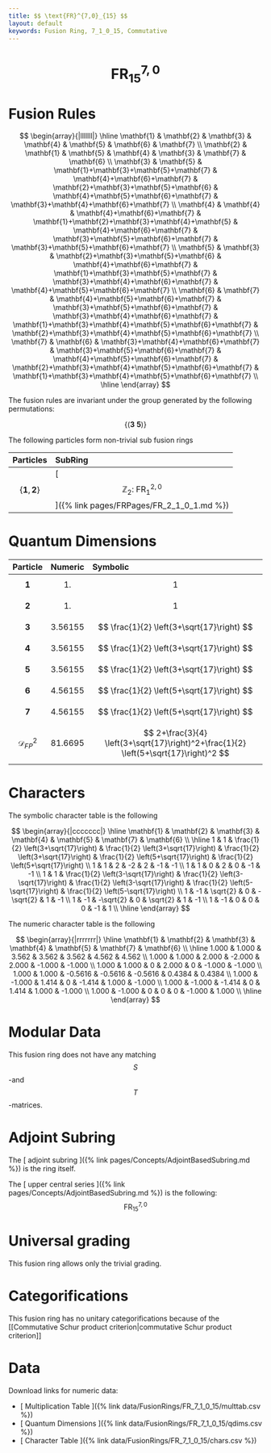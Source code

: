 ```yaml
---
title: $$ \text{FR}^{7,0}_{15} $$
layout: default
keywords: Fusion Ring, 7_1_0_15, Commutative
---
```

# $$ \text{FR}^{7,0}_{15} $$


# Fusion Rules

$$
\begin{array}{|lllllll|}
\hline
 \mathbf{1} & \mathbf{2} & \mathbf{3} & \mathbf{4} & \mathbf{5} & \mathbf{6} & \mathbf{7} \\
 \mathbf{2} & \mathbf{1} & \mathbf{5} & \mathbf{4} & \mathbf{3} & \mathbf{7} & \mathbf{6} \\
 \mathbf{3} & \mathbf{5} & \mathbf{1}+\mathbf{3}+\mathbf{5}+\mathbf{7} & \mathbf{4}+\mathbf{6}+\mathbf{7} & \mathbf{2}+\mathbf{3}+\mathbf{5}+\mathbf{6} & \mathbf{4}+\mathbf{5}+\mathbf{6}+\mathbf{7} & \mathbf{3}+\mathbf{4}+\mathbf{6}+\mathbf{7} \\
 \mathbf{4} & \mathbf{4} & \mathbf{4}+\mathbf{6}+\mathbf{7} & \mathbf{1}+\mathbf{2}+\mathbf{3}+\mathbf{4}+\mathbf{5} & \mathbf{4}+\mathbf{6}+\mathbf{7} & \mathbf{3}+\mathbf{5}+\mathbf{6}+\mathbf{7} & \mathbf{3}+\mathbf{5}+\mathbf{6}+\mathbf{7} \\
 \mathbf{5} & \mathbf{3} & \mathbf{2}+\mathbf{3}+\mathbf{5}+\mathbf{6} & \mathbf{4}+\mathbf{6}+\mathbf{7} & \mathbf{1}+\mathbf{3}+\mathbf{5}+\mathbf{7} & \mathbf{3}+\mathbf{4}+\mathbf{6}+\mathbf{7} & \mathbf{4}+\mathbf{5}+\mathbf{6}+\mathbf{7} \\
 \mathbf{6} & \mathbf{7} & \mathbf{4}+\mathbf{5}+\mathbf{6}+\mathbf{7} & \mathbf{3}+\mathbf{5}+\mathbf{6}+\mathbf{7} & \mathbf{3}+\mathbf{4}+\mathbf{6}+\mathbf{7} & \mathbf{1}+\mathbf{3}+\mathbf{4}+\mathbf{5}+\mathbf{6}+\mathbf{7} & \mathbf{2}+\mathbf{3}+\mathbf{4}+\mathbf{5}+\mathbf{6}+\mathbf{7} \\
 \mathbf{7} & \mathbf{6} & \mathbf{3}+\mathbf{4}+\mathbf{6}+\mathbf{7} & \mathbf{3}+\mathbf{5}+\mathbf{6}+\mathbf{7} & \mathbf{4}+\mathbf{5}+\mathbf{6}+\mathbf{7} & \mathbf{2}+\mathbf{3}+\mathbf{4}+\mathbf{5}+\mathbf{6}+\mathbf{7} & \mathbf{1}+\mathbf{3}+\mathbf{4}+\mathbf{5}+\mathbf{6}+\mathbf{7} \\
\hline
\end{array}
$$


The fusion rules are invariant under the group generated by the following permutations:

$$ \{(\mathbf{3} \  \mathbf{5})\} $$


The following particles form non-trivial sub fusion rings

| Particles | SubRing |
| :------ | :------ |
| $$ \{\mathbf{1},\mathbf{2}\} $$ | [ $$ \mathbb{Z}_2:\ \text{FR}^{2,0}_{1} $$ ]({% link pages/FRPages/FR_2_1_0_1.md %}) |

# Quantum Dimensions

| Particle | Numeric | Symbolic |
| :------ | :------ | :------ |
| $$ \mathbf{1} $$ | $$ 1. $$ | $$ 1 $$ |
| $$ \mathbf{2} $$ | $$ 1. $$ | $$ 1 $$ |
| $$ \mathbf{3} $$ | $$ 3.56155 $$ | $$ \frac{1}{2} \left(3+\sqrt{17}\right) $$ |
| $$ \mathbf{4} $$ | $$ 3.56155 $$ | $$ \frac{1}{2} \left(3+\sqrt{17}\right) $$ |
| $$ \mathbf{5} $$ | $$ 3.56155 $$ | $$ \frac{1}{2} \left(3+\sqrt{17}\right) $$ |
| $$ \mathbf{6} $$ | $$ 4.56155 $$ | $$ \frac{1}{2} \left(5+\sqrt{17}\right) $$ |
| $$ \mathbf{7} $$ | $$ 4.56155 $$ | $$ \frac{1}{2} \left(5+\sqrt{17}\right) $$ |
| $$ \mathcal{D}_{FP}^2 $$ | $$ 81.6695 $$ | $$ 2+\frac{3}{4} \left(3+\sqrt{17}\right)^2+\frac{1}{2} \left(5+\sqrt{17}\right)^2 $$ |

# Characters

The symbolic character table is the following

$$
\begin{array}{|ccccccc|}
\hline
 \mathbf{1} & \mathbf{2} & \mathbf{3} & \mathbf{4} & \mathbf{5} & \mathbf{7} & \mathbf{6} \\
\hline
 1 & 1 & \frac{1}{2} \left(3+\sqrt{17}\right) & \frac{1}{2} \left(3+\sqrt{17}\right) & \frac{1}{2} \left(3+\sqrt{17}\right) & \frac{1}{2} \left(5+\sqrt{17}\right) & \frac{1}{2} \left(5+\sqrt{17}\right) \\
 1 & 1 & 2 & -2 & 2 & -1 & -1 \\
 1 & 1 & 0 & 2 & 0 & -1 & -1 \\
 1 & 1 & \frac{1}{2} \left(3-\sqrt{17}\right) & \frac{1}{2} \left(3-\sqrt{17}\right) & \frac{1}{2} \left(3-\sqrt{17}\right) & \frac{1}{2} \left(5-\sqrt{17}\right) & \frac{1}{2} \left(5-\sqrt{17}\right) \\
 1 & -1 & \sqrt{2} & 0 & -\sqrt{2} & 1 & -1 \\
 1 & -1 & -\sqrt{2} & 0 & \sqrt{2} & 1 & -1 \\
 1 & -1 & 0 & 0 & 0 & -1 & 1 \\
\hline
\end{array}
$$

The numeric character table is the following

$$
\begin{array}{|rrrrrrr|}
\hline
 \mathbf{1} & \mathbf{2} & \mathbf{3} & \mathbf{4} & \mathbf{5} & \mathbf{7} & \mathbf{6} \\
\hline
 1.000 & 1.000 & 3.562 & 3.562 & 3.562 & 4.562 & 4.562 \\
 1.000 & 1.000 & 2.000 & -2.000 & 2.000 & -1.000 & -1.000 \\
 1.000 & 1.000 & 0 & 2.000 & 0 & -1.000 & -1.000 \\
 1.000 & 1.000 & -0.5616 & -0.5616 & -0.5616 & 0.4384 & 0.4384 \\
 1.000 & -1.000 & 1.414 & 0 & -1.414 & 1.000 & -1.000 \\
 1.000 & -1.000 & -1.414 & 0 & 1.414 & 1.000 & -1.000 \\
 1.000 & -1.000 & 0 & 0 & 0 & -1.000 & 1.000 \\
\hline
\end{array}
$$

# Modular Data

This fusion ring does not have any matching $$ S $$-and $$ T $$-matrices.

# Adjoint Subring

The [ adjoint subring ]({% link pages/Concepts/AdjointBasedSubring.md %}) is the ring itself.

The [ upper central series ]({% link pages/Concepts/AdjointBasedSubring.md %}) is the following:
$$ \text{FR}^{7,0}_{15} $$

# Universal grading

This fusion ring allows only the trivial grading.

# Categorifications

This fusion ring has no unitary categorifications because of the [[Commutative Schur product criterion|commutative Schur product criterion]]

# Data

Download links for numeric data:

* [ Multiplication Table ]({% link data/FusionRings/FR_7_1_0_15/multtab.csv %})
* [ Quantum Dimensions ]({% link data/FusionRings/FR_7_1_0_15/qdims.csv %})
* [ Character Table ]({% link data/FusionRings/FR_7_1_0_15/chars.csv %})